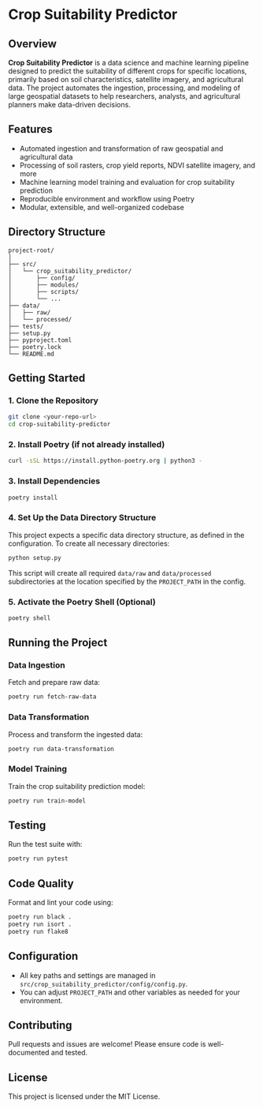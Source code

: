 # Crop Suitability Predictor

## Overview

**Crop Suitability Predictor** is a data science and machine learning pipeline designed to predict the suitability of different crops for specific locations, primarily based on soil characteristics, satellite imagery, and agricultural data. The project automates the ingestion, processing, and modeling of large geospatial datasets to help researchers, analysts, and agricultural planners make data-driven decisions.

## Features
- Automated ingestion and transformation of raw geospatial and agricultural data
- Processing of soil rasters, crop yield reports, NDVI satellite imagery, and more
- Machine learning model training and evaluation for crop suitability prediction
- Reproducible environment and workflow using Poetry
- Modular, extensible, and well-organized codebase

## Directory Structure
```
project-root/
│
├── src/
│   └── crop_suitability_predictor/
│       ├── config/
│       ├── modules/
│       ├── scripts/
│       └── ...
├── data/
│   ├── raw/
│   └── processed/
├── tests/
├── setup.py
├── pyproject.toml
├── poetry.lock
└── README.md
```

## Getting Started

### 1. Clone the Repository
```sh
git clone <your-repo-url>
cd crop-suitability-predictor
```

### 2. Install Poetry (if not already installed)
```sh
curl -sSL https://install.python-poetry.org | python3 -
```

### 3. Install Dependencies
```sh
poetry install
```

### 4. Set Up the Data Directory Structure
This project expects a specific data directory structure, as defined in the configuration. To create all necessary directories:

```sh
python setup.py
```
This script will create all required `data/raw` and `data/processed` subdirectories at the location specified by the `PROJECT_PATH` in the config.

### 5. Activate the Poetry Shell (Optional)
```sh
poetry shell
```

## Running the Project

### Data Ingestion
Fetch and prepare raw data:
```sh
poetry run fetch-raw-data
```

### Data Transformation
Process and transform the ingested data:
```sh
poetry run data-transformation
```

### Model Training
Train the crop suitability prediction model:
```sh
poetry run train-model
```

## Testing
Run the test suite with:
```sh
poetry run pytest
```

## Code Quality
Format and lint your code using:
```sh
poetry run black .
poetry run isort .
poetry run flake8
```

## Configuration
- All key paths and settings are managed in `src/crop_suitability_predictor/config/config.py`.
- You can adjust `PROJECT_PATH` and other variables as needed for your environment.

## Contributing
Pull requests and issues are welcome! Please ensure code is well-documented and tested.

## License
This project is licensed under the MIT License.
